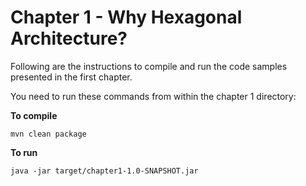 # Chapter 1 - Why Hexagonal Architecture?
Following are the instructions to compile and run the code samples presented in the first chapter.

You need to run these commands from within the chapter 1 directory:

**To compile**
```
mvn clean package
```

**To run**
```
java -jar target/chapter1-1.0-SNAPSHOT.jar
```

